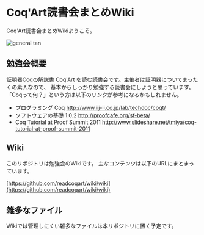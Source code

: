 # Coq'Art読書会まとめWiki

Coq'Art読書会まとめWikiようこそ。

![general tan](https://raw.github.com/readcoqart/wiki/master/img/general_tan.png)

## 勉強会概要

証明器Coqの解説書
[Coq'Art](http://www.amazon.co.jp/dp/3540208542)
を読む読書会です。主催者は証明器についてまったくの素人なので、
基本からしっかり勉強する読書会にしようと思っています。
「Coqって何？」という方は以下のリンクが参考になるかもしれません。

* プログラミング Coq http://www.iij-ii.co.jp/lab/techdoc/coqt/
* ソフトウェアの基礎 1.0.2 http://proofcafe.org/sf-beta/
* Coq Tutorial at Proof Summit 2011 http://www.slideshare.net/tmiya/coq-tutorial-at-proof-summit-2011

## Wiki

このリポジトリは勉強会のWikiです。
主なコンテンツは以下のURLにまとまっています。

[https://github.com/readcoqart/wiki/wiki](https://github.com/readcoqart/wiki/wiki)

## 雑多なファイル

Wikiでは管理しにくい雑多なファイルは本リポジトリに置く予定です。
